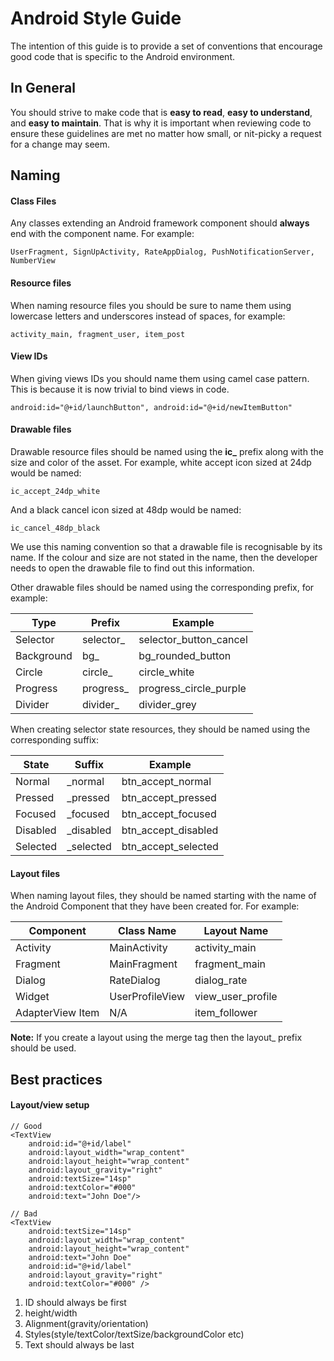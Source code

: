 # Android Style Guide

The intention of this guide is to provide a set of conventions that encourage good code that is specific to the Android environment.

## In General

You should strive to make code that is **easy to read**, **easy to understand**, and **easy to maintain**. That is why it is important when reviewing code to ensure these guidelines are met no matter how small, or nit-picky a request for a change may seem.

## Naming

#### Class Files

Any classes extending an Android framework component should **always** end with the component name. For example:

	UserFragment, SignUpActivity, RateAppDialog, PushNotificationServer, NumberView

#### Resource files

When naming resource files you should be sure to name them using lowercase letters and underscores instead of spaces, for example:

	activity_main, fragment_user, item_post

#### View IDs

When giving views IDs you should name them using camel case pattern. This is because it is now trivial to bind views in code.

	android:id="@+id/launchButton", android:id="@+id/newItemButton"

#### Drawable files

Drawable resource files should be named using the **ic_** prefix along with the size and color of the asset. For example, white accept icon sized at 24dp would be named:

	ic_accept_24dp_white

And a black cancel icon sized at 48dp would be named:

	ic_cancel_48dp_black

We use this naming convention so that a drawable file is recognisable by its name. If the colour and size are not stated in the name, then the developer needs to open the drawable file to find out this information.

Other drawable files should be named using the corresponding prefix, for example:

| Type       | Prefix    | Example                |
|------------|-----------|------------------------|
| Selector   | selector_ | selector_button_cancel |
| Background | bg_       | bg_rounded_button      |
| Circle     | circle_   | circle_white           |
| Progress   | progress_ | progress_circle_purple |
| Divider    | divider_  | divider_grey           |

When creating selector state resources, they should be named using the corresponding suffix:

| State    | Suffix    | Example             |
|----------|-----------|---------------------|
| Normal   | _normal   | btn_accept_normal   |
| Pressed  | _pressed  | btn_accept_pressed  |
| Focused  | _focused  | btn_accept_focused  |
| Disabled | _disabled | btn_accept_disabled |
| Selected | _selected | btn_accept_selected |


#### Layout files

When naming layout files, they should be named starting with the name of the Android Component that they have been created for. For example:

| Component        | Class Name      | Layout Name       |
|------------------|-----------------|-------------------|
| Activity         | MainActivity    | activity_main     |
| Fragment         | MainFragment    | fragment_main     |
| Dialog           | RateDialog      | dialog_rate       |
| Widget           | UserProfileView | view_user_profile |
| AdapterView Item | N/A             | item_follower     |

**Note:** If you create a layout using the merge tag then the layout_ prefix should be used.

## Best practices

#### Layout/view setup

    // Good
    <TextView
        android:id="@+id/label"
        android:layout_width="wrap_content"
        android:layout_height="wrap_content"
        android:layout_gravity="right"
        android:textSize="14sp"
        android:textColor="#000"
        android:text="John Doe"/>

    // Bad
    <TextView
        android:textSize="14sp"
        android:layout_width="wrap_content"
        android:layout_height="wrap_content"
        android:text="John Doe"
        android:id="@+id/label"
        android:layout_gravity="right"
        android:textColor="#000" />

1. ID should always be first
2. height/width
3. Alignment(gravity/orientation)
4. Styles(style/textColor/textSize/backgroundColor etc)
5. Text should always be last
